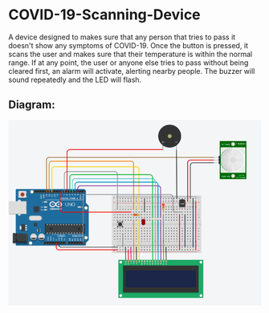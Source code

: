 # COVID-19-Scanning-Device
A device designed to makes sure that any person that tries to pass it
doesn't show any symptoms of COVID-19. Once the button is pressed, it 
scans the user and makes sure that their temperature is within the normal
range. If at any point, the user or anyone else tries to pass without 
being cleared first, an alarm will activate, alerting nearby people. 
The buzzer will sound repeatedly and the LED will flash.

## Diagram:
![Diagram](/diagram.png)
